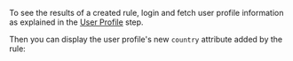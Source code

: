 To see the results of a created rule, login and fetch user profile information as explained in the [User Profile](${profilelink}) step.

Then you can display the user profile's new `country` attribute added by the rule: